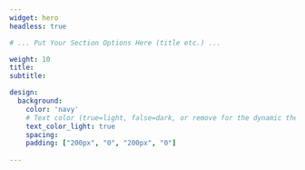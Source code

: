 ```yaml
---
widget: hero
headless: true

# ... Put Your Section Options Here (title etc.) ...

weight: 10
title: 
subtitle:

design:
  background:
    color: 'navy'
    # Text color (true=light, false=dark, or remove for the dynamic theme color). 
    text_color_light: true
    spacing:
    padding: ["200px", "0", "200px", "0"]
 
---
```

